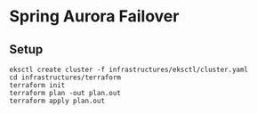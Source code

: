 # Spring Aurora Failover

## Setup

```
eksctl create cluster -f infrastructures/eksctl/cluster.yaml
cd infrastructures/terraform
terraform init
terraform plan -out plan.out
terraform apply plan.out
```

